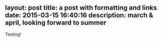 layout: post
title:  a post with formatting and links
date:   2015-03-15 16:40:16
description: march & april, looking forward to summer
---



Testing!
